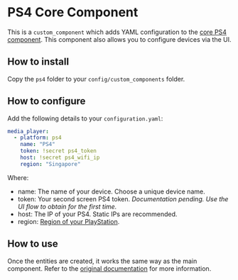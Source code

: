 # PS4 Core Component

This is a `custom_component` which adds YAML configuration to the [core PS4 component](https://github.com/home-assistant/core/tree/dev/homeassistant/components/ps4). This component also allows you to configure devices via the UI.

## How to install

Copy the `ps4` folder to your `config/custom_components` folder.

## How to configure

Add the following details to your `configuration.yaml`:

```yaml
media_player:
  - platform: ps4
    name: "PS4"
    token: !secret ps4_token
    host: !secret ps4_wifi_ip
    region: "Singapore"
```

Where:

* name: The name of your device. Choose a unique device name.
* token: Your second screen PS4 token. *Documentation pending. Use the UI flow to obtain for the first time.*
* host: The IP of your PS4. Static IPs are recommended.
* region: [Region of your PlayStation](https://www.playstation.com/country-selector/index.html).

## How to use

Once the entities are created, it works the same way as the main component. Refer to the [original documentation](https://www.home-assistant.io/integrations/ps4/) for more information.
